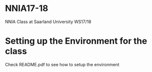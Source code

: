 # NNIA17-18
NNIA Class at Saarland University WS17/18

# Setting up the Environment for the class
Check README.pdf to see how to setup the environment